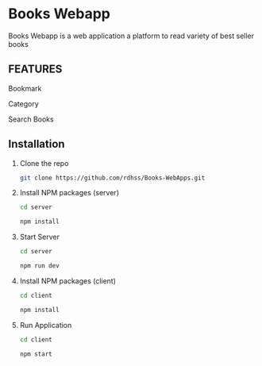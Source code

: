 # Books Webapp

Books Webapp is a web application a platform to read variety of best seller books

## FEATURES

Bookmark

Category

Search Books


## Installation

1. Clone the repo
   ```sh
   git clone https://github.com/rdhss/Books-WebApps.git
   ```
2. Install NPM packages (server)
   
   ```sh
   cd server
   ``` 
   ```sh
   npm install
   ```
3. Start Server

   ```sh
   cd server
   ``` 
   ```sh
   npm run dev
   ```

4. Install NPM packages (client)
   ```sh
   cd client
   ```
   ```sh
   npm install
   ```

5. Run Application
   
    ```sh
   cd client
   ``` 
   ```sh
   npm start
   ```





